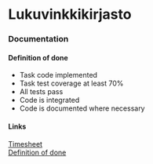 # Lukuvinkkikirjasto

### Documentation
#### Definition of done
  * Task code implemented
  * Task test coverage at least 70%
  * All tests pass
  * Code is integrated
  * Code is documented where necessary
#### Links
[Timesheet](https://docs.google.com/document/d/1zp6uDgYHKWCMQ79mLk7mYPMAjm6WrY5GgZGcwMbQPqI/edit)  
[Definition of done](https://drive.google.com/drive/folders/1vjlllWe4OPGp9iqdESAkCbsBWRAaRfYo?usp=sharing)
